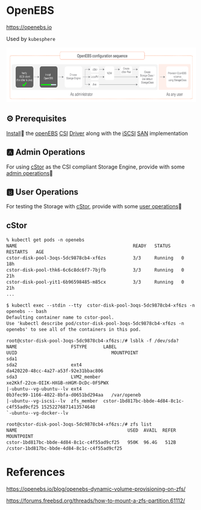 # OpenEBS

https://openebs.io

Used by `kubesphere`

<img src="../images/1-config-sequence.svg" width="657" height="145"> </img>

## :gear: Prerequisites

[Install](install.md):pinching_hand: the [openEBS](https://openebs.io) [CSI](https://kubernetes-csi.github.io/docs/) [Driver](https://kubernetes-csi.github.io/docs/drivers.html) along with the [iSCSI](https://en.wikipedia.org/wiki/ISCSI) [SAN](https://en.wikipedia.org/wiki/Storage_area_network) implementation 

## :a: Admin Operations

For using [cStor](https://docs.openebs.io/docs/next/cstor.html) as the CSI compliant Storage Engine, provide with some [admin operations](adminop.md):pinching_hand:

## :b: User Operations

For testing the Storage with [cStor](https://docs.openebs.io/docs/next/cstor.html), provide with some [user operations](userop.md):pinching_hand:

## cStor 


``` 
% kubectl get pods -n openebs                               
NAME                                           READY   STATUS    RESTARTS   AGE
cstor-disk-pool-3oqs-5dc9878cb4-xf6zs          3/3     Running   0          18h
cstor-disk-pool-thk6-6c6c8dc6f7-7bjfb          3/3     Running   0          21h
cstor-disk-pool-yit1-6b96598485-m85cx          3/3     Running   0          21h
...
``` 
``` 
$ kubectl exec --stdin --tty  cstor-disk-pool-3oqs-5dc9878cb4-xf6zs -n openebs -- bash
Defaulting container name to cstor-pool.
Use 'kubectl describe pod/cstor-disk-pool-3oqs-5dc9878cb4-xf6zs -n openebs' to see all of the containers in this pod.
``` 

``` 
root@cstor-disk-pool-3oqs-5dc9878cb4-xf6zs:/# lsblk -f /dev/sda?
NAME                    FSTYPE      LABEL                                      UUID                                   MOUNTPOINT
sda1                                                                                                                  
sda2                    ext4                                                   da420220-48cc-4a27-a53f-92e31bbac806   
sda3                    LVM2_member                                            xe2Kkf-22cm-OIIK-HXGB-nHGM-DcDc-0F5PWX 
|-ubuntu--vg-ubuntu--lv ext4                                                   0b3fec99-1166-4022-8bfa-d0651bd294aa   /var/openeb
|-ubuntu--vg-iscsi--lv  zfs_member  cstor-1bd817bc-bbde-4d84-8c1c-c4f55ad9cf25 15252276871413574648                   
`-ubuntu--vg-docker--lv                  
```

```
root@cstor-disk-pool-3oqs-5dc9878cb4-xf6zs:/# zfs list
NAME                                         USED  AVAIL  REFER  MOUNTPOINT
cstor-1bd817bc-bbde-4d84-8c1c-c4f55ad9cf25   950K  96.4G   512B  /cstor-1bd817bc-bbde-4d84-8c1c-c4f55ad9cf25
```


# References

https://openebs.io/blog/openebs-dynamic-volume-provisioning-on-zfs/

https://forums.freebsd.org/threads/how-to-mount-a-zfs-partition.61112/
